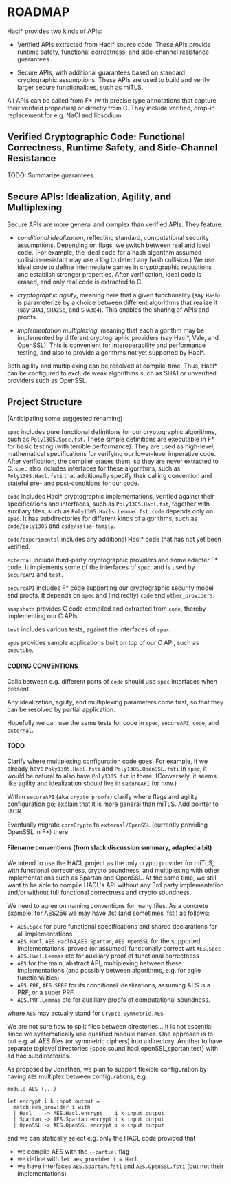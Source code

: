 # ROADMAP

Hacl\* provides two kinds of APIs:

* Verified APIs extracted from Hacl\* source code. 
These APIs provide runtime safety, functional correctness, and side-channel resistance guarantees. 

* Secure APIs, with additional guarantees based on standard cryptographic assumptions. 
These APIs are used to build and verify larger secure functionalities, such as miTLS.

All APIs can be called from F\* (with precise type annotations that capture their verified properties) or directly from C. 
They include verified, drop-in replacement for e.g. NaCl and libsodium.

## Verified Cryptographic Code: Functional Correctness, Runtime Safety, and Side-Channel Resistance

TODO: Summarize guarantees.

## Secure APIs: Idealization, Agility, and Multiplexing

Secure APIs are more general and complex than verified APIs. They feature:

- *conditional idealization*, reflecting standard, computational security assumptions. 
Depending on flags, we switch between real and ideal code. (For example, the ideal code for a hash algorithm
assumed collision-resistant may use a log to detect any hash collision.) 
We use ideal code to define intermediate games in cryptographic reductions and establish stronger properties. 
After verification, ideal code is erased, and only real code is extracted to C.

- *cryptographic agility*, meaning here that a given functionality (say `Hash`) is parameterize by a choice between
different algorithms that realize it (say `SHA1`, `SHA256`, and `SHA384`). This enables the sharing of APIs and proofs.

- *implementation multiplexing*, meaning that each algorithm may be implemented by different cryptographic providers (say
Hacl\*, Vale, and OpenSSL). This is convenient for interoperability and performance testing, 
and also to provide algorithms not yet supported by Hacl*.

Both agility and multiplexing can be resolved at compile-time. 
Thus, Hacl* can be configured to exclude weak algorithms such as SHA1 or unverified providers such as OpenSSL. 

## Project Structure

(Anticipating some suggested renaming)

`spec` includes pure functional definitions for our cryptographic
algorithms, such as `Poly1305.Spec.fst`. These simple definitions are
executable in F* for basic testing (with terrible performance). They
are used as high-level, mathematical specifications for verifying
our lower-level imperative code. After verification, the compiler
erases them, so they are never extracted to C.
`spec` also includes interfaces for these algorithms, such as
`Poly1305.Hacl.fsti` that additionally specify their calling convention
and stateful pre- and post-conditions for our code.

`code` includes Hacl\* cryptographic implementations, verified against
their specifications and interfaces, such as `Poly1305.Hacl.fst`, together with auxiliary files, 
such as `Poly1305.Hacls.Lemmas.fst`.
`code` depends only on `spec`. It has subdirectories for different
kinds of algorithms, such as `code/poly1305` and `code/salsa-family`.

`code/experimental` includes any additional Hacl\* code that has not yet been verified. 

`external` include third-party cryptographic providers and some
adapter F\* code. It implements some of the interfaces of `spec`, and is used by `secureAPI` and `test`.

`secureAPI` includes F\* code supporting our cryptographic security model and proofs. 
It depends on `spec` and (indirectly) `code` and `other_providers`. 

`snapshots` provides C code compiled and extracted from `code`, thereby implementing our C APIs.

`test` includes various tests, against the interfaces of `spec`.

`apps` provides sample applications built on top of our C API, such as `pneutube`.

#### CODING CONVENTIONS

Calls between e.g. different parts of `code` should use `spec` interfaces when present. 

Any idealization, agility, and multiplexing parameters come first, so that they can be resolved by partial application.

Hopefully we can use the same tests for code in `spec`, `secureAPI`, `code`, and `external`.

#### TODO 

Clarify where multiplexing configuration code goes. For example, if we already have `Poly1305.Hacl.fsti` and `Poly1305.OpenSSL.fsti` in `spec`, 
it would be natural to also have `Poly1305.fst` in there. (Conversely, it seems like agility and idealization should live in `secureAPI` for now.)

Within `secureAPI` (aka `crypto_proofs`) clarify where flags and agility configuration go; explain that it is more general than miTLS. Add pointer to IACR

Eventually migrate `coreCrypto` to `external/OpenSSL` (currently providing OpenSSL in F\*) there


#### Filename conventions (from slack discussion summary, adapted a bit)

We intend to use the HACL project as the only crypto provider for miTLS, with functional correctness, crypto soundness, and multiplexing with other implementations such as Spartan and OpenSSL. At the same time, we still want to be able to compile HACL's API without any 3rd party implementation and/or without full functional correctness and crypto soundness.

We need to agree on naming conventions for many files. As a concrete example, for AES256 we may have .fst (and sometimes .fsti) as follows:

- `AES.Spec` for pure functional specifications and shared declarations for all implementations
- `AES.Hacl`, `AES.Hacl64`,`AES.Spartan`, `AES.OpenSSL` for the supported implementations, proved (or assumed) functionally correct wrt `AES.Spec`
- `AES.Hacl.Lemmas` etc for auxiliary proof of functional correctness
- `AES` for the main, abstract API, multiplexing between these implementations (and possibly between algorithms, e.g. for agile functionalities)
- `AES.PRF`, `AES.SPRF` for its conditional idealizations, assuming AES is a PRF, or a super PRF
- `AES.PRF.Lemmas` etc for auxiliary proofs of computational soundness.

where `AES` may actually stand for `Crypto.Symmetric.AES` 

We are not sure how to split files between directories... It is not essential since we systematically use qualified module names. One approach is to put e.g. all AES files (or symmetric ciphers) into a directory. Another to have separate toplevel directories {spec,sound,hacl,openSSL,spartan,test} with ad hoc subdirectories.

As proposed by Jonathan, we plan to support flexible configuration by having `AES` multiplex between configurations, e.g.

```
module AES (...)

let encrypt i k input output =
  match aes_provider i with
  | Hacl    -> AES.Hacl.encrypt    i k input output
  | Spartan -> AES.Spartan.encrypt i k input output
  | OpenSSL -> AES.OpenSSL.encrypt i k input output
```
and we can statically select e.g. only the HACL code provided that

- we compile AES with the `--partial` flag
- we define with `let aes_provider i = Hacl`
- we have interfaces `AES.Spartan.fsti` and `AES.OpenSSL.fsti` (but not their implementations)

